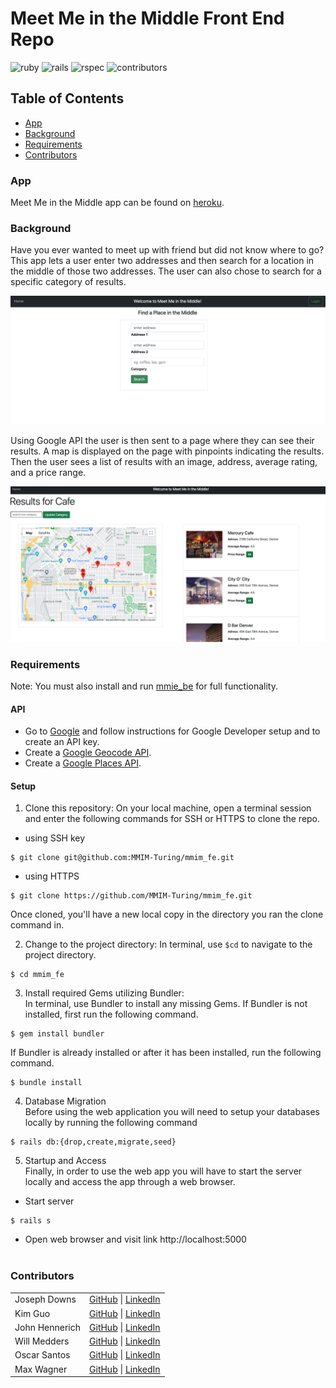 # Meet Me in the Middle Front End Repo

![ruby](https://img.shields.io/badge/Ruby-2.7.4-red)
![rails](https://img.shields.io/badge/Rails-5.2.8-red)
![rspec](https://img.shields.io/badge/RSpec-3.11.0-green)
![contributors](https://img.shields.io/badge/Contributors-6-yellow)

## Table of Contents
- [App](#app)
- [Background](#background)
- [Requirements](#requirements)
- [Contributors](#contributors)

### App

Meet Me in the Middle app can be found on [heroku](https://mmim.herokuapp.com/).


### Background

Have you ever wanted to meet up with friend but did not know where to go? This app lets a user enter two addresses and then search for a location in the middle of those two addresses. The user can also chose to search for a specific category of results.

![landing_page](./img/landing_page.png)

Using Google API the user is then sent to a page where they can see their results. A map is displayed on the page with pinpoints indicating the results. Then the user sees a list of results with an image, address, average rating, and a price range.

![results](./img/results.png)

### Requirements
Note: You must also install and run [mmie_be](https://github.com/MMIM-Turing/mmim_be.git) for full functionality.

#### API
- Go to [Google](https://developers.google.com) and follow instructions for Google Developer setup and to create an API key.
- Create a [Google Geocode API](https://developers.google.com/maps/documentation/geocoding/start).
- Create a [Google Places API](https://developers.google.com/maps/documentation/places/web-service/overview).

#### Setup
1. Clone this repository: On your local machine, open a terminal session and enter the following commands for SSH or HTTPS to clone the repo.

- using SSH key <br>
```shell
$ git clone git@github.com:MMIM-Turing/mmim_fe.git
```

- using HTTPS <br>
```shell
$ git clone https://github.com/MMIM-Turing/mmim_fe.git
```

Once cloned, you'll have a new local copy in the directory you ran the clone command in.

2. Change to the project directory: In terminal, use `$cd` to navigate to the project directory.

```shell
$ cd mmim_fe
```

3. Install required Gems utilizing Bundler: <br>
In terminal, use Bundler to install any missing Gems. If Bundler is not installed, first run the following command.

```shell
$ gem install bundler
```

If Bundler is already installed or after it has been installed, run the following command.

```shell
$ bundle install
```

4. Database Migration<br>
Before using the web application you will need to setup your databases locally by running the following command

```shell
$ rails db:{drop,create,migrate,seed}
```


5. Startup and Access<br>
Finally, in order to use the web app you will have to start the server locally and access the app through a web browser.
- Start server

```shell
$ rails s
```

- Open web browser and visit link
    http://localhost:5000 <br><br>

### Contributors

|  | |
| --- | --- |
| Joseph Downs | [GitHub](https://github.com/josephdowns) &#124; [LinkedIn](https://www.linkedin.com/in/josdowns/) |
| Kim Guo | [GitHub](https://github.com/kg-byte) &#124; [LinkedIn](https://www.linkedin.com/in/kim-guo-5331b4158/) |
| John Hennerich |[GitHub](https://github.com/jhennerich) &#124; [LinkedIn](https://www.linkedin.com/in/john-hennerich/) |
| Will Medders | [GitHub](https://github.com/wmedders21) &#124; [LinkedIn](https://www.linkedin.com/in/will-medders-781a80232/) |
| Oscar Santos | [GitHub](https://github.com/Oscar-Santos) &#124; [LinkedIn](https://www.linkedin.com/in/oscar-santos-perez/) |
|Max Wagner | [GitHub](https://github.com/MWagner3) &#124; [LinkedIn](https://www.linkedin.com/in/maximilian-wagner3350/)|

